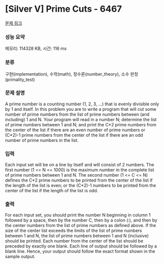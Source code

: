 # [Silver V] Prime Cuts - 6467 

[문제 링크](https://www.acmicpc.net/problem/6467) 

### 성능 요약

메모리: 114328 KB, 시간: 116 ms

### 분류

구현(implementation), 수학(math), 정수론(number_theory), 소수 판정(primality_test)

### 문제 설명

<p>A prime number is a counting number (1, 2, 3, ...) that is evenly divisible only by 1 and itself. In this problem you are to write a program that will cut some number of prime numbers from the list of prime numbers between (and including) 1 and N. Your program will read in a number N; determine the list of prime numbers between 1 and N; and print the C*2 prime numbers from the center of the list if there are an even number of prime numbers or (C*2)-1 prime numbers from the center of the list if there are an odd number of prime numbers in the list. </p>

### 입력 

 <p>Each input set will be on a line by itself and will consist of 2 numbers. The first number (1 <= N <= 1000) is the maximum number in the complete list of prime numbers between 1 and N. The second number (1 <= C <= N) defines the C*2 prime numbers to be printed from the center of the list if the length of the list is even; or the (C*2)-1 numbers to be printed from the center of the list if the length of the list is odd. </p>

### 출력 

 <p>For each input set, you should print the number N beginning in column 1 followed by a space, then by the number C, then by a colon (:), and then by the center numbers from the list of prime numbers as defined above. If the size of the center list exceeds the limits of the list of prime numbers between 1 and N, the list of prime numbers between 1 and N (inclusive) should be printed. Each number from the center of the list should be preceded by exactly one blank. Each line of output should be followed by a blank line. Hence, your output should follow the exact format shown in the sample output. </p>

